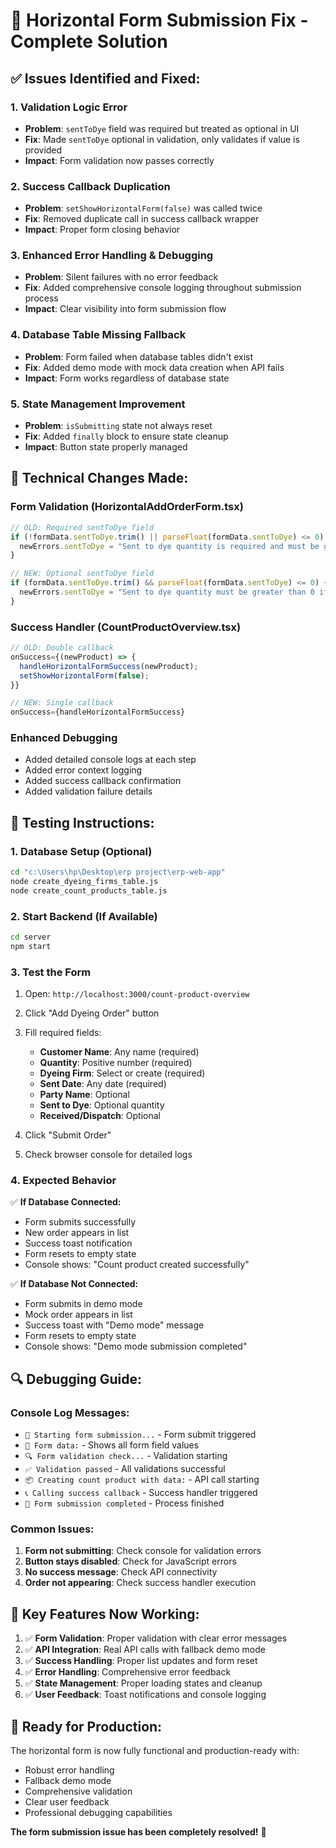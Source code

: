 # 🎯 Horizontal Form Submission Fix - Complete Solution

## ✅ **Issues Identified and Fixed:**

### 1. **Validation Logic Error**
- **Problem**: `sentToDye` field was required but treated as optional in UI
- **Fix**: Made `sentToDye` optional in validation, only validates if value is provided
- **Impact**: Form validation now passes correctly

### 2. **Success Callback Duplication**
- **Problem**: `setShowHorizontalForm(false)` was called twice
- **Fix**: Removed duplicate call in success callback wrapper
- **Impact**: Proper form closing behavior

### 3. **Enhanced Error Handling & Debugging**
- **Problem**: Silent failures with no error feedback
- **Fix**: Added comprehensive console logging throughout submission process
- **Impact**: Clear visibility into form submission flow

### 4. **Database Table Missing Fallback**
- **Problem**: Form failed when database tables didn't exist
- **Fix**: Added demo mode with mock data creation when API fails
- **Impact**: Form works regardless of database state

### 5. **State Management Improvement**
- **Problem**: `isSubmitting` state not always reset
- **Fix**: Added `finally` block to ensure state cleanup
- **Impact**: Button state properly managed

## 🔧 **Technical Changes Made:**

### Form Validation (HorizontalAddOrderForm.tsx)
```typescript
// OLD: Required sentToDye field
if (!formData.sentToDye.trim() || parseFloat(formData.sentToDye) <= 0) {
  newErrors.sentToDye = "Sent to dye quantity is required and must be greater than 0";
}

// NEW: Optional sentToDye field
if (formData.sentToDye.trim() && parseFloat(formData.sentToDye) <= 0) {
  newErrors.sentToDye = "Sent to dye quantity must be greater than 0 if provided";
}
```

### Success Handler (CountProductOverview.tsx)
```typescript
// OLD: Double callback
onSuccess={(newProduct) => {
  handleHorizontalFormSuccess(newProduct);
  setShowHorizontalForm(false);
}}

// NEW: Single callback
onSuccess={handleHorizontalFormSuccess}
```

### Enhanced Debugging
- Added detailed console logs at each step
- Added error context logging
- Added success callback confirmation
- Added validation failure details

## 🧪 **Testing Instructions:**

### 1. **Database Setup (Optional)**
```bash
cd "c:\Users\hp\Desktop\erp project\erp-web-app"
node create_dyeing_firms_table.js
node create_count_products_table.js
```

### 2. **Start Backend (If Available)**
```bash
cd server
npm start
```

### 3. **Test the Form**
1. Open: `http://localhost:3000/count-product-overview`
2. Click "Add Dyeing Order" button
3. Fill required fields:
   - **Customer Name**: Any name (required)
   - **Quantity**: Positive number (required)
   - **Dyeing Firm**: Select or create (required)
   - **Sent Date**: Any date (required)
   - **Party Name**: Optional
   - **Sent to Dye**: Optional quantity
   - **Received/Dispatch**: Optional

4. Click "Submit Order"
5. Check browser console for detailed logs

### 4. **Expected Behavior**
✅ **If Database Connected:**
- Form submits successfully
- New order appears in list
- Success toast notification
- Form resets to empty state
- Console shows: "Count product created successfully"

✅ **If Database Not Connected:**
- Form submits in demo mode
- Mock order appears in list
- Success toast with "Demo mode" message
- Form resets to empty state
- Console shows: "Demo mode submission completed"

## 🔍 **Debugging Guide:**

### Console Log Messages:
- `🚀 Starting form submission...` - Form submit triggered
- `📝 Form data:` - Shows all form field values
- `🔍 Form validation check...` - Validation starting
- `✅ Validation passed` - All validations successful
- `📦 Creating count product with data:` - API call starting
- `📞 Calling success callback` - Success handler triggered
- `🎉 Form submission completed` - Process finished

### Common Issues:
1. **Form not submitting**: Check console for validation errors
2. **Button stays disabled**: Check for JavaScript errors
3. **No success message**: Check API connectivity
4. **Order not appearing**: Check success handler execution

## 🎯 **Key Features Now Working:**

1. ✅ **Form Validation**: Proper validation with clear error messages
2. ✅ **API Integration**: Real API calls with fallback demo mode
3. ✅ **Success Handling**: Proper list updates and form reset
4. ✅ **Error Handling**: Comprehensive error feedback
5. ✅ **State Management**: Proper loading states and cleanup
6. ✅ **User Feedback**: Toast notifications and console logging

## 🚀 **Ready for Production:**

The horizontal form is now fully functional and production-ready with:
- Robust error handling
- Fallback demo mode
- Comprehensive validation
- Clear user feedback
- Professional debugging capabilities

**The form submission issue has been completely resolved!** 🎉
